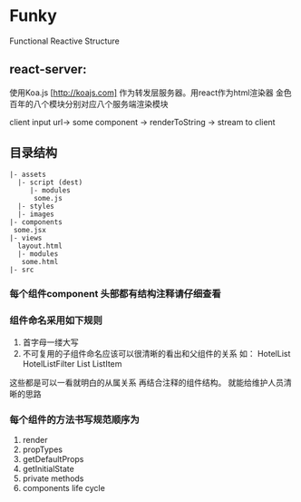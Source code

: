 # Funky
Functional Reactive Structure

## react-server:

  使用Koa.js [http://koajs.com]
  作为转发层服务器。用react作为html渲染器
  金色百年的八个模块分别对应八个服务端渲染模块


  client input url-\> some component -\>
  renderToString -\> stream to client



## 目录结构

	|- assets
	  |- script (dest)
	     |- modules
	      some.js
	  |- styles
	  |- images
	|- components
	 some.jsx
	|- views
	  layout.html
	  |- modules
	   some.html
	|- src

### 每个组件component 头部都有结构注释请仔细查看
### 组件命名采用如下规则
  1. 首字母一缕大写
  2. 不可复用的子组件命名应该可以很清晰的看出和父组件的关系
	如：
		HotelList
		  HotelListFilter
		  List
		ListItem

   这些都是可以一看就明白的从属关系 再结合注释的组件结构。 就能给维护人员清晰的思路

### 每个组件的方法书写规范顺序为
  1. render
  2. propTypes
  3. getDefaultProps
  4. getInitialState
  5. private methods
  6. components life cycle

